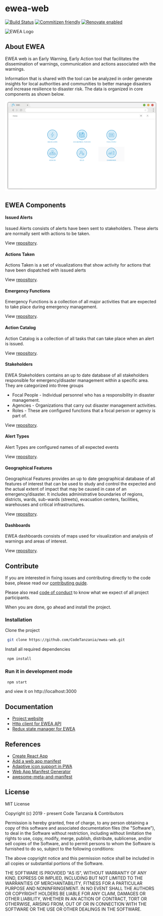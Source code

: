 # ewea-web

[![Build
Status](https://travis-ci.com/CodeTanzania/ewea-web.svg?branch=develop)](https://travis-ci.org/CodeTanzania/ewea-web)
[![Commitizen
friendly](https://img.shields.io/badge/commitizen-friendly-brightgreen.svg)](http://commitizen.github.io/cz-cli/)
[![Renovate
enabled](https://img.shields.io/badge/renovate-enabled-brightgreen.svg)](https://renovatebot.com/)

<img src="docs/images/logo.svg" alt="EWEA Logo" width="100" height="auto" />

## About EWEA

EWEA web is an Early Warning, Early Action tool that facilitates the
dissemination of warnings, communication and actions associated with the
warnings.

Information that is shared with the tool can be analyzed in order generate
insights for local authorities and communities to better manage disasters and
increase resilience to disaster risk. The data is organized in core components
as shown below.

![EWEA Homepage](docs/images/home.png 'EWEA Homepage')

## EWEA Components

#### Issued Alerts

Issued Alerts consists of alerts have been sent to stakeholders. These alerts
are normally sent with actions to be taken.

View [repository](https://github.com/CodeTanzania/emis-alert).

#### Actions Taken

Actions Taken is a set of visualizations that show activity for actions that
have been dispatched with issued alerts

View [repository](https://github.com/CodeTanzania/emis-stakeholder).

#### Emergency Functions

Emergency Functions is a collection of all major activities that are expected
to take place during emergency management.

View [repository](https://github.com/CodeTanzania/emis-stakeholder).

#### Action Catalog

Action Catalog is a collection of all tasks that can take place when an alert is issued.

View [repository](https://github.com/CodeTanzania/emis-stakeholder).

#### Stakeholders

EWEA Stakeholders contains an up to date database of all stakeholders
responsible for emergency/disaster management within a specific area. They are
categorized into three groups

- Focal People - Individual personnel who has a responsibility in disaster management.
- Agencies - Organizations that carry out disaster management activities.
- Roles - These are configured functions that a focal person or agency is part of.

View [repository](https://github.com/CodeTanzania/emis-stakeholder).

#### Alert Types

Alert Types are configured names of all expected events

View [repository](https://github.com/CodeTanzania/emis-alert).

#### Geographical Features

Geographical Features provides an up to date geographical database of all
features of interest that can be used to study and control the expected and the
actual extent of impact that may be caused in case of an emergency/disaster. It
includes administrative boundaries of regions, districts, wards, sub-wards
(streets), evacuation centers, facilities, warehouses and critical
infrastructures.

View [repository](https://github.com/CodeTanzania/emis-feature).

#### Dashboards

EWEA dashboards consists of maps used for visualization and analysis of
warnings and areas of interest.

View [repository](https://github.com/CodeTanzania/ewea-reports).

## Contribute

If you are interested in fixing issues and contributing directly to the code
base, please read our [contributing guide](https://github.com/CodeTanzania/ewea-web/blob/develop/CONTRIBUTING.md).

Please also read [code of conduct](https://github.com/CodeTanzania/ewea-web/blob/develop/CONTRIBUTING.md)
to know what we expect of all project participants.

When you are done, go ahead and install the project.

### Installation

Clone the project

```sh
 git clone https://github.com/CodeTanzania/ewea-web.git
```

Install all required dependencies

```sh
 npm install
```

### Run it in development mode

```sh
 npm start
```

and view it on http://localhost:3000

## Documentation

- [Project website]()
- [Http client for EWEA API](https://github.com/CodeTanzania/ewea-api-client)
- [Redux state manager for EWEA](https://github.com/CodeTanzania/ewea-api-states)

## References

- [Create React App](https://create-react-app.dev/)
- [Add a web app manifest](https://web.dev/add-manifest/)
- [Adaptive icon support in PWA](https://web.dev/maskable-icon/)
- [Web App Manifest Generator](https://app-manifest.firebaseapp.com/)
- [awesome-meta-and-manifest](https://github.com/gokulkrishh/awesome-meta-and-manifest)

## License

MIT License

Copyright (c) 2019 - present Code Tanzania & Contributors

Permission is hereby granted, free of charge, to any person obtaining a copy of
this software and associated documentation files (the "Software"), to deal in
the Software without restriction, including without limitation the rights to
use, copy, modify, merge, publish, distribute, sublicense, and/or sell copies
of the Software, and to permit persons to whom the Software is furnished to do
so, subject to the following conditions:

The above copyright notice and this permission notice shall be included in all
copies or substantial portions of the Software.

THE SOFTWARE IS PROVIDED "AS IS", WITHOUT WARRANTY OF ANY KIND, EXPRESS OR
IMPLIED, INCLUDING BUT NOT LIMITED TO THE WARRANTIES OF MERCHANTABILITY,
FITNESS FOR A PARTICULAR PURPOSE AND NONINFRINGEMENT. IN NO EVENT SHALL THE
AUTHORS OR COPYRIGHT HOLDERS BE LIABLE FOR ANY CLAIM, DAMAGES OR OTHER
LIABILITY, WHETHER IN AN ACTION OF CONTRACT, TORT OR OTHERWISE, ARISING FROM,
OUT OF OR IN CONNECTION WITH THE SOFTWARE OR THE USE OR OTHER DEALINGS IN THE
SOFTWARE.
